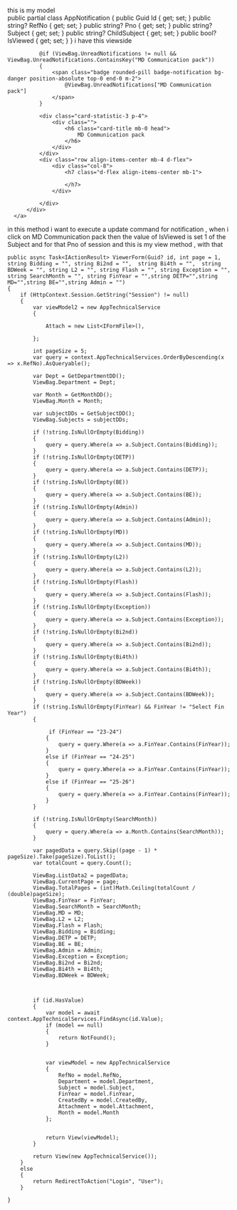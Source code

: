 this is my model   
public partial class AppNotification
  {
      public Guid Id { get; set; }
      public string? RefNo { get; set; }
      public string? Pno { get; set; }
      public string? Subject { get; set; }
      public string? ChildSubject { get; set; }
      public bool? IsViewed { get; set; }
  }
i have this viewside 

  <div class="col-sm-4">
      <a asp-action="ViewerForm" asp-route-MD="MD Communication pack" class="position-relative">
          <div class="card l-bg-cyan-dark position-relative">

             
              @if (ViewBag.UnreadNotifications != null && ViewBag.UnreadNotifications.ContainsKey("MD Communication pack"))
              {
                  <span class="badge rounded-pill badge-notification bg-danger position-absolute top-0 end-0 m-2">
                      @ViewBag.UnreadNotifications["MD Communication pack"]
                  </span>
              }

              <div class="card-statistic-3 p-4">
                  <div class="">
                      <h6 class="card-title mb-0 head">
                          MD Communication pack
                      </h6>
                  </div>
              </div>
              <div class="row align-items-center mb-4 d-flex">
                  <div class="col-8">
                      <h7 class="d-flex align-items-center mb-1">

                      </h7>
                  </div>

              </div>
          </div>
      </a>
  </div>

in this method i want to execute a update command for notification , when i click on MD Communication pack then the value of IsViewed is set 1 of the Subject and for that Pno of session
and this is my view method  , with that 

	public async Task<IActionResult> ViewerForm(Guid? id, int page = 1, string Bidding = "", string Bi2nd = "",  string Bi4th = "",  string BDWeek = "", string L2 = "", string Flash = "", string Exception = "", string SearchMonth = "", string FinYear = "",string DETP="",string MD="",string BE="",string Admin = "")
	{
		if (HttpContext.Session.GetString("Session") != null)
		{
			var viewModel2 = new AppTechnicalService
			{

				Attach = new List<IFormFile>(),

			};

			int pageSize = 5;
			var query = context.AppTechnicalServices.OrderByDescending(x => x.RefNo).AsQueryable();

            var Dept = GetDepartmentDD();
            ViewBag.Department = Dept;

            var Month = GetMonthDD();
            ViewBag.Month = Month;

            var subjectDDs = GetSubjectDD();
            ViewBag.Subjects = subjectDDs;

            if (!string.IsNullOrEmpty(Bidding))
			{
				query = query.Where(a => a.Subject.Contains(Bidding));
			}
			if (!string.IsNullOrEmpty(DETP))
			{
				query = query.Where(a => a.Subject.Contains(DETP));
			}
			if (!string.IsNullOrEmpty(BE))
			{
				query = query.Where(a => a.Subject.Contains(BE));
			}
			if (!string.IsNullOrEmpty(Admin))
			{
				query = query.Where(a => a.Subject.Contains(Admin));
			}
			if (!string.IsNullOrEmpty(MD))
			{
				query = query.Where(a => a.Subject.Contains(MD));
			}
			if (!string.IsNullOrEmpty(L2))
			{
				query = query.Where(a => a.Subject.Contains(L2));
			}
			if (!string.IsNullOrEmpty(Flash))
			{
				query = query.Where(a => a.Subject.Contains(Flash));
			}
            if (!string.IsNullOrEmpty(Exception))
            {
                query = query.Where(a => a.Subject.Contains(Exception));
            }
            if (!string.IsNullOrEmpty(Bi2nd))
            {
                query = query.Where(a => a.Subject.Contains(Bi2nd));
            }
            if (!string.IsNullOrEmpty(Bi4th))
            {
                query = query.Where(a => a.Subject.Contains(Bi4th));
            }
            if (!string.IsNullOrEmpty(BDWeek))
            {
                query = query.Where(a => a.Subject.Contains(BDWeek));
            }
            if (!string.IsNullOrEmpty(FinYear) && FinYear != "Select Fin Year")
			{

				 if (FinYear == "23-24")
				{
                    query = query.Where(a => a.FinYear.Contains(FinYear));
                }
				else if (FinYear == "24-25")
				{
                    query = query.Where(a => a.FinYear.Contains(FinYear));
                }
				else if (FinYear == "25-26")
				{
                    query = query.Where(a => a.FinYear.Contains(FinYear));
                }
			}

			if (!string.IsNullOrEmpty(SearchMonth))
			{
				query = query.Where(a => a.Month.Contains(SearchMonth));
			}

			var pagedData = query.Skip((page - 1) * pageSize).Take(pageSize).ToList();
			var totalCount = query.Count();

			ViewBag.ListData2 = pagedData;
			ViewBag.CurrentPage = page;
			ViewBag.TotalPages = (int)Math.Ceiling(totalCount / (double)pageSize);
			ViewBag.FinYear = FinYear;
			ViewBag.SearchMonth = SearchMonth;
			ViewBag.MD = MD;
			ViewBag.L2 = L2;
			ViewBag.Flash = Flash;
			ViewBag.Bidding = Bidding;
			ViewBag.DETP = DETP;
			ViewBag.BE = BE;
			ViewBag.Admin = Admin;
			ViewBag.Exception = Exception;
			ViewBag.Bi2nd = Bi2nd;
			ViewBag.Bi4th = Bi4th;
			ViewBag.BDWeek = BDWeek;
			


			if (id.HasValue)
			{
				var model = await context.AppTechnicalServices.FindAsync(id.Value);
				if (model == null)
				{
					return NotFound();
				}
				

				var viewModel = new AppTechnicalService
				{
					RefNo = model.RefNo,
					Department = model.Department,
					Subject = model.Subject,
					FinYear = model.FinYear,
					CreatedBy = model.CreatedBy,
					Attachment = model.Attachment,
					Month = model.Month
				};


				return View(viewModel);
			}

			return View(new AppTechnicalService());
		}
		else
		{
			return RedirectToAction("Login", "User");
		}

	}
